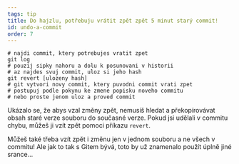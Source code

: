 ```yaml
---
tags: tip
title: Do hajzlu, potřebuju vrátit zpět zpět 5 minut starý commit!
id: undo-a-commit
order: 7
---
```


```git
# najdi commit, ktery potrebujes vratit zpet
git log
# pouzij sipky nahoru a dolu k posunovani v historii
# az najdes svuj commit, uloz si jeho hash
git revert [ulozeny hash]
# git vytvori novy commit, ktery puvodni commit vrati zpet
# postupuj podle pokynu ke zmene popisku noveho commitu
# nebo proste jenom uloz a proved commit
```

Ukázalo se, že abys vzal změny zpět, nemusíš hledat a překopírovávat obsah staré verze souboru do současné verze. Pokud jsi udělali v commitu chybu, můžeš ji vzít zpět pomoci příkazu `revert`. 

Můžeš také třeba vzít zpět i změnu jen v jednom souboru a ne všech v commitu! Ale jak to tak s Gitem bývá, toto by už znamenalo použít úplně jiné srance...
